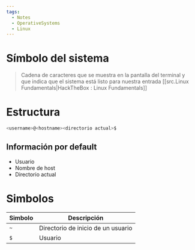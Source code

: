 ```yaml
---
tags:
  - Notes
  - OperativeSystems
  - Linux
---
```

# Símbolo del sistema
>Cadena de caracteres que se muestra en la pantalla del terminal y que indica que el sistema está listo para nuestra entrada
>[[src.Linux Fundamentals|HackTheBox : Linux Fundamentals]]

# Estructura
```Bash
<username>@<hostname><directorio actual>$
```
## Información por default
- Usuario
- Nombre de host
- Directorio actual
# Simbolos 

| Simbolo | Descripción                        |
| ------- | ---------------------------------- |
| `~`     | Directorio de inicio de un usuario |
| `$`     | Usuario                            |

